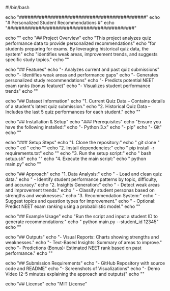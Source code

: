 #!/bin/bash

echo "#############################################"
echo "# Personalized Student Recommendations      #"
echo "#############################################"

echo ""
echo "## Project Overview"
echo "This project analyzes quiz performance data to provide personalized recommendations"
echo "for students preparing for exams. By leveraging historical quiz data, the system"
echo "identifies weak areas, improvement trends, and suggests specific study topics."
echo ""

echo "## Features"
echo "- Analyzes current and past quiz submissions"
echo "- Identifies weak areas and performance gaps"
echo "- Generates personalized study recommendations"
echo "- Predicts potential NEET exam ranks (bonus feature)"
echo "- Visualizes student performance trends"
echo ""

echo "## Dataset Information"
echo "1. Current Quiz Data – Contains details of a student's latest quiz submission."
echo "2. Historical Quiz Data – Includes the last 5 quiz performances for each student."
echo ""

echo "## Installation & Setup"
echo "### Prerequisites"
echo "Ensure you have the following installed:"
echo "- Python 3.x"
echo "- pip"
echo "- Git"
echo ""

echo "### Setup Steps"
echo "1. Clone the repository:"
echo "   git clone <repository-url>"
echo "   cd <repository-name>"
echo ""
echo "2. Install dependencies:"
echo "   pip install -r requirements.txt"
echo ""
echo "3. Run the setup script:"
echo "   bash setup.sh"
echo ""
echo "4. Execute the main script:"
echo "   python main.py"
echo ""

echo "## Approach"
echo "1. Data Analysis:"
echo "   - Load and clean quiz data."
echo "   - Identify student performance patterns by topic, difficulty, and accuracy."
echo "2. Insights Generation:"
echo "   - Detect weak areas and improvement trends."
echo "   - Classify student personas based on strengths and weaknesses."
echo "3. Recommendation System:"
echo "   - Suggest topics and question types for improvement."
echo "   - Optional: Predict NEET exam ranking using a probabilistic model."
echo ""

echo "## Example Usage"
echo "Run the script and input a student ID to generate recommendations:"
echo "   python main.py --student_id 12345"
echo ""

echo "## Outputs"
echo "- Visual Reports: Charts showing strengths and weaknesses."
echo "- Text-Based Insights: Summary of areas to improve."
echo "- Predictions (Bonus): Estimated NEET rank based on past performance."
echo ""

echo "## Submission Requirements"
echo "- GitHub Repository with source code and README"
echo "- Screenshots of Visualizations"
echo "- Demo Video (2-5 minutes explaining the approach and outputs)"
echo ""

echo "## License"
echo "MIT License"
